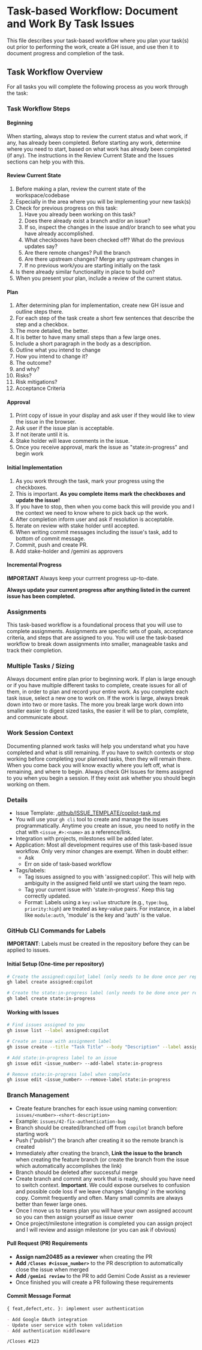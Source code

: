 # Task-based Workflow: Document and Work By Task Issues

This file describes your task-based workflow where you plan your task(s) out prior to performing the work, create a GH issue, and use then it to document progress and completion of the task.

## Task Workflow Overview

For all tasks you will complete the following process as you work through the task:

### Task Workflow Steps

#### Beginning

When starting, always stop to review the current status and what work, if any, has already been completed. Before starting any work, determine where you need to start, based on what work has already been completed (if any). The instructions in the Review Current State and the Issues sections can help you with this.

#### Review Current State

1. Before making a plan, review the current state of the workspace/codebase
1. Especially in the area where you will be implementing your new task(s)
1. Check for previous progress on this task:
    1. Have you already been working on this task?
    1. Does there already exist a branch and/or an issue?
    1. If so, inspect the changes in the issue and/or branch to see what you have already accomplished.
    1. What checkboxes have been checked off? What do the previous updates say?
    1. Are there remote changes? Pull the branch
    1. Are there upstream changes? Merge any upstream changes in
    1. If no previous work/you are starting initially on the task
1. Is there already similar functionality in place to build on?
1. When you present your plan, include a review of the current status.

#### Plan

1. After determining plan for implementation, create new GH issue and outline steps there.
1. For each step of the task create a short few sentences that describe the step and a checkbox.
1. The more detailed, the better.
1. It is better to have many small steps than a few large ones.
1. Include a short paragraph in the body as a description.
1. Outline what you intend to change
1. How you intend to change it?
1. The outcome?
1. and why?
1. Risks?
1. Risk mitigations?
1. Acceptance Criteria

#### Approval

1. Print copy of issue in your display and ask user if they would like to view the issue in the browser.
1. Ask user if the issue plan is acceptable.
1. If not iterate until it is.
1. Stake holder will leave comments in the issue.
1. Once you receive approval, mark the issue as "state:in-progress" and begin work

#### Initial Implementation

1. As you work through the task, mark your progress using the checkboxes.
1. This is important. **As you complete items mark the checkboxes and update the issue!**
1. If you have to stop, then when you come back this will provide you and I the context we need to know where to pick back up the work.
1. After completion inform user and ask if resolution is acceptable.
1. Iterate on review with stake holder until accepted.
1. When writing commit messages including the issue's task, add to bottom of commit message.
1. Commit, push and create PR.
1. Add stake-holder and /gemini as approvers

#### Incremental Progress

**IMPORTANT** Always keep your currrent progress up-to-date.

**Always update your current progress after anything listed in the current issue has been completed.**

### Assignments

This task-based workflow is a foundational process that you will use to complete assignments. Assignments are specific sets of goals, acceptance criteria, and steps that are assigned to you. You will use the task-based workflow to break down assignments into smaller, manageable tasks and track their completion.

### Multiple Tasks / Sizing

Always document entire plan prior to beginning work. If plan is large enough or if you have multiple different tasks to complete, create issues for all of them, in order to plan and record your entire work. As you complete each task issue, select a new one to work on. If the work is large, always break down into two or more tasks. The more you break large work down into smaller easier to digest sized tasks, the easier it will be to plan, complete, and communicate about.

### Work Session Context

Documenting planned work tasks will help you understand what you have completed and what is still remaining. If you have to switch contexts or stop working before completing your planned tasks, then they will remain there. When you come back you will know exactly where you left off, what is remaining, and where to begin. Always check GH Issues for items assigned to you when you begin a session. If they exist ask whether you should begin working on them.

### Details

* Issue Template: [.github/ISSUE_TEMPLATE/copilot-task.md](/.github/ISSUE_TEMPLATE/copilot-task.md)
* You will use your `gh cli` tool to create and manage the issues programmatically. Anytime you create an issue, you need to notify in the chat with `<issue_#>:<name>` as a reference/link.
* Integration with projects, milestones will be added later.
* Application: Most all development requires use of this task-based issue workflow. Only very minor changes are exempt. When in doubt either:
  * Ask
  * Err on side of task-based workflow
* Tags/labels:
  * Tag issues assigned to you with 'assigned:copilot'. This will help with ambiguity in the assigned field until we start using the team repo.
  * Tag your current issue with 'state:in-progress'. Keep this tag correctly updated.
  * Format: Labels using a `key:value` structure (e.g., `type:bug`, `priority:high`) are treated as key-value pairs. For instance, in a label like `module:auth`, 'module' is the key and 'auth' is the value.

### GitHub CLI Commands for Labels

**IMPORTANT**: Labels must be created in the repository before they can be applied to issues.

#### Initial Setup (One-time per repository)

```bash
# Create the assigned:copilot label (only needs to be done once per repo)
gh label create assigned:copilot

# Create the state:in-progress label (only needs to be done once per repo)
gh label create state:in-progress
```

#### Working with Issues

```bash
# Find issues assigned to you
gh issue list --label assigned:copilot

# Create an issue with assignment label
gh issue create --title "Task Title" --body "Description" --label assigned:copilot

# Add state:in-progress label to an issue
gh issue edit <issue_number> --add-label state:in-progress

# Remove state:in-progress label when complete
gh issue edit <issue_number> --remove-label state:in-progress
```

### Branch Management

* Create feature branches for each issue using naming convention: `issues/<number>-<short-description>`
* Example: `issues/42-fix-authentication-bug`
* Branch should be created/branched off from `copilot` branch before starting work
* Push ("publish") the branch after creating it so the remote branch is created
* Immediately after creating the branch, **Link the issue to the branch** when creating the feature branch (or create the branch from the issue which automatically accomplishes the link)
* Branch should be deleted after successful merge
* Create branch and commit any work that is ready, should you have need to switch context. **Important**. We could expose ourselves to confusion and possible code loss if we leave changes 'dangling' in the working copy. Commit frequently and often. Many small commits are always better than fewer large ones.
* Once I move us to teams plan you will have your own assigned account so you can then assign yourself as issue owner
* Once project/milestone integration is completed you can assign project and I will review and assign milestone (or you can ask if obvious)

#### Pull Request (PR) Requirements

* **Assign nam20485 as a reviewer** when creating the PR
* **Add `/Closes #<issue_number>`** to the PR description to automatically close the issue when merged
* **Add `/gemini review`** to the PR to add Gemini Code Assist as a reviewer
* Once finished you will create a PR following these requirements

#### Commit Message Format

```markdown
{ feat,defect,etc. }: implement user authentication

- Add Google OAuth integration
- Update user service with token validation
- Add authentication middleware

/Closes #123
```
